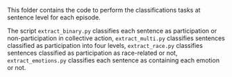 This folder contains the code to perform the classifications tasks at sentence level for each episode.

The script `extract_binary.py` classifies each sentence as participation or non-participation in collective action, `extract_multi.py` classifies sentences classified as participation into four levels, `extract_race.py` classifies sentences classified as participation as race-related or not, `extract_emotions.py` classifies each sentence as containing each emotion or not.  
